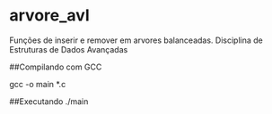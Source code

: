 # arvore_avl
Funções de inserir e remover em arvores balanceadas. Disciplina de Estruturas de Dados Avançadas

##Compilando com GCC

gcc -o main *.c

##Executando
./main
